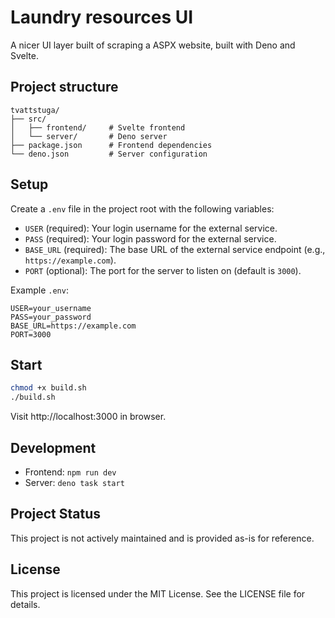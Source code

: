 # Laundry resources UI

A nicer UI layer built of scraping a ASPX website, built with Deno and Svelte.

## Project structure

```
tvattstuga/
├── src/
│   ├── frontend/     # Svelte frontend
│   └── server/       # Deno server
├── package.json      # Frontend dependencies
└── deno.json         # Server configuration
```

## Setup

Create a `.env` file in the project root with the following variables:

- `USER` (required): Your login username for the external service.
- `PASS` (required): Your login password for the external service.
- `BASE_URL` (required): The base URL of the external service endpoint (e.g., `https://example.com`).
- `PORT` (optional): The port for the server to listen on (default is `3000`).

Example `.env`:

```
USER=your_username
PASS=your_password
BASE_URL=https://example.com
PORT=3000
```

## Start

```bash
chmod +x build.sh
./build.sh
```

Visit http://localhost:3000 in browser.

## Development

- Frontend: `npm run dev`
- Server: `deno task start`

## Project Status

This project is not actively maintained and is provided as-is for reference.

## License

This project is licensed under the MIT License. See the LICENSE file for details.
